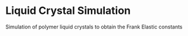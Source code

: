 # Liquid Crystal Simulation

Simulation of polymer liquid crystals to obtain the Frank Elastic constants
